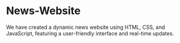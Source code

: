 # News-Website
We have created a dynamic news website using HTML, CSS, and JavaScript, featuring a user-friendly interface and real-time updates.
